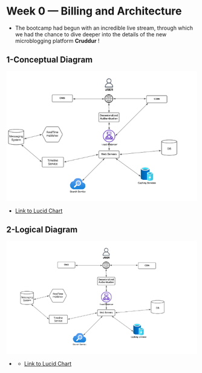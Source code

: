 # Week 0 — Billing and Architecture

- The bootcamp had begun with an incredible live stream, through which we had the chance to dive deeper into the details of the new microblogging platform **Cruddur** ! 

## 1-Conceptual Diagram
![Screenshot --> ](./ressources/ConcepDiag.png) 

- [Link to Lucid Chart ](https://lucid.app/lucidchart/1933f7c7-d92f-4ec1-aa09-46efaf6dc293/edit?viewport_loc=-630%2C-235%2C2451%2C1075%2C0_0&invitationId=inv_dbcb3bb6-7080-4744-979e-3d7a8628a021)

## 2-Logical Diagram 
![Screenshot --> ](./ressources/Conceptual.png)

- - [Link to Lucid Chart ](https://lucid.app/lucidchart/1933f7c7-d92f-4ec1-aa09-46efaf6dc293/edit?viewport_loc=-630%2C-235%2C2451%2C1075%2C0_0&invitationId=inv_dbcb3bb6-7080-4744-979e-3d7a8628a021)
